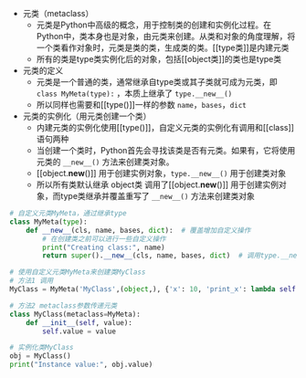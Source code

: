 - 元类（metaclass）
	- 元类是Python中高级的概念，用于控制类的创建和实例化过程。在Python中，类本身也是对象，由元类来创建。从类和对象的角度理解，将一个类看作对象时，元类是类的类，生成类的类。[[type类]]是内建元类
	- 所有的类是type类实例化后的对象，包括[[object类]]的类也是type类
- 元类的定义
	- 元类是一个普通的类，通常继承自type类或其子类就可成为元类，即 `class MyMeta(type):` ，本质上继承了 `type.__new__()`
	- 所以同样也需要和[[type()]]一样的参数 `name`，`bases`，`dict`
- 元类的实例化（用元类创建一个类）
	- 内建元类的实例化使用[[type()]]，自定义元类的实例化有调用和[[class]] 语句两种
	- 当创建一个类时，Python首先会寻找该类是否有元类。如果有，它将使用元类的 ``__new__()`` 方法来创建类对象。
	- [[object.__new__()]] 用于创建实例对象，`type.__new__()` 用于创建类对象
	- 所以所有类默认继承 object类 调用了[[object.__new__()]] 用于创建实例对象，而type类继承并覆盖重写了 ``__new__()`` 方法来创建类对象
```python
# 自定义元类MyMeta，通过继承type
class MyMeta(type):
    def __new__(cls, name, bases, dict):  # 覆盖增加自定义操作
        # 在创建类之前可以进行一些自定义操作
        print("Creating class:", name)
        return super().__new__(cls, name, bases, dict)  # 调用type.__new__()

# 使用自定义元类MyMeta来创建类MyClass
# 方法1 调用
MyClass = MyMeta('MyClass',(object,), {'x': 10, 'print_x': lambda self: print(self.x)})

# 方法2 metaclass参数传递元类
class MyClass(metaclass=MyMeta):
    def __init__(self, value):
        self.value = value

# 实例化类MyClass
obj = MyClass()
print("Instance value:", obj.value)

```

